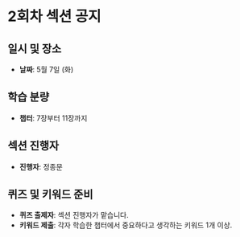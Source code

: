 # 2회차 섹션 공지

## 일시 및 장소
- **날짜**: 5월 7일 (화)

## 학습 분량
- **챕터**: 7장부터 11장까지

## 섹션 진행자
- **진행자**: 정종문

## 퀴즈 및 키워드 준비
- **퀴즈 출제자**: 섹션 진행자가 맡습니다.
- **키워드 제출**: 각자 학습한 챕터에서 중요하다고 생각하는 키워드 1개 이상.
